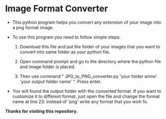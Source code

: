 <h1> Image Format Converter </h1>
<ul>
  <li>
    <p>This python program helps you convert any extension of your image into a png format image.</p>
  </li>
  <li>
    <p>To use this program you need to follow simple steps:</p>
    <ol>
      <li>
        <p>Download this file and put the folder of your images that you want to convert into same folder as your python file. </p>
      </li>
      <li>
        <p>Open command prompt and go to the directory where the python file and image folder is placed.</p>
      </li>
      <li>
        <p>Then use command " JPG_to_PNG_converter.py 'your folder anme' 'your output folder name' ". Press enter.</p>
      </li>
    </ol>
  </li>
  <li>
    <p>You will found the output folder with the converted format. If you want to customize it to different format, just open the file and change the format name at line 23: instead of 'png' write any format that you wish fo.</p>
  </li>
</ul>
<p><strong>Thanks for visiting this repository.</strong></p>
